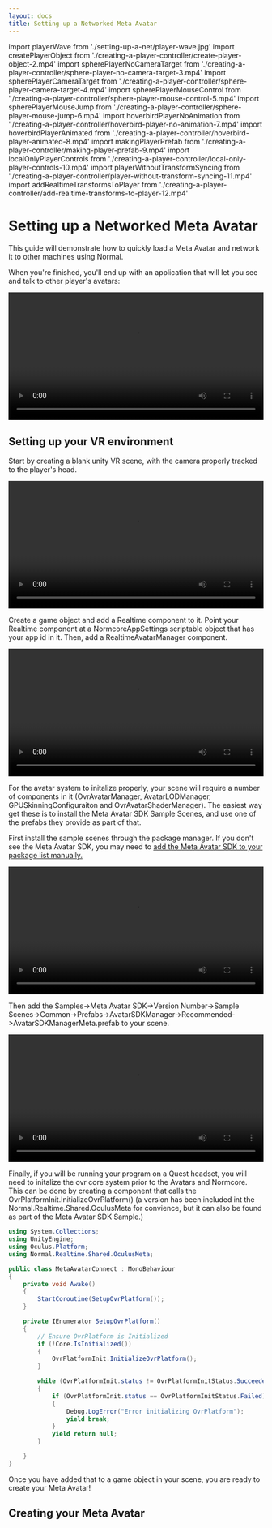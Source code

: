 ```yaml
---
layout: docs
title: Setting up a Networked Meta Avatar
---
```

import playerWave                    from './setting-up-a-net/player-wave.jpg'
import createPlayerObject            from './creating-a-player-controller/create-player-object-2.mp4'
import spherePlayerNoCameraTarget    from './creating-a-player-controller/sphere-player-no-camera-target-3.mp4'
import spherePlayerCameraTarget      from './creating-a-player-controller/sphere-player-camera-target-4.mp4'
import spherePlayerMouseControl      from './creating-a-player-controller/sphere-player-mouse-control-5.mp4'
import spherePlayerMouseJump         from './creating-a-player-controller/sphere-player-mouse-jump-6.mp4'
import hoverbirdPlayerNoAnimation    from './creating-a-player-controller/hoverbird-player-no-animation-7.mp4'
import hoverbirdPlayerAnimated       from './creating-a-player-controller/hoverbird-player-animated-8.mp4'
import makingPlayerPrefab            from './creating-a-player-controller/making-player-prefab-9.mp4'
import localOnlyPlayerControls       from './creating-a-player-controller/local-only-player-controls-10.mp4'
import playerWithoutTransformSyncing from './creating-a-player-controller/player-without-transform-syncing-11.mp4'
import addRealtimeTransformsToPlayer from './creating-a-player-controller/add-realtime-transforms-to-player-12.mp4'

# Setting up a Networked Meta Avatar

This guide will demonstrate how to quickly load a Meta Avatar and network it to other machines using Normal.

When you're finished, you'll end up with an application that will let you see and talk to other player's avatars:

<video width="100%" controls><source src={playerWave} /></video> 

## Setting up your VR environment

Start by creating a blank unity VR scene, with the camera properly tracked to the player's head.

<video width="100%" controls><source src={playerWave} /></video> 

Create a game object and add a Realtime component to it.  Point your Realtime component at a NormcoreAppSettings scriptable object that has your app id in it.  Then, add a RealtimeAvatarManager component.

<video width="100%" controls><source src={playerWave} /></video> 

For the avatar system to initalize properly, your scene will require a number of components in it (OvrAvatarManager, AvatarLODManager, GPUSkinningConfiguraiton and OvrAvatarShaderManager).  The easiest way get these is to install the Meta Avatar SDK Sample Scenes, and use one of the prefabs they provide as part of that.

First install the sample scenes through the package manager.  If you don't see the Meta Avatar SDK, you may need to [add the Meta Avatar SDK to your package list manually.](https://developer.oculus.com/downloads/package/meta-avatars-sdk/)

<video width="100%" controls><source src={playerWave} /></video> 

Then add the Samples->Meta Avatar SDK->Version Number->Sample Scenes->Common->Prefabs->AvatarSDKManager->Recommended->AvatarSDKManagerMeta.prefab to your scene.

<video width="100%" controls><source src={playerWave} /></video> 

Finally, if you will be running your program on a Quest headset, you will need to initalize the ovr core system prior to the Avatars and Normcore.  This can be done by creating a component that calls the OvrPlatformInit.InitializeOvrPlatform() (a version has been included int the Normal.Realtime.Shared.OculusMeta for convience, but it can also be found as part of the Meta Avatar SDK Sample.)

```csharp
using System.Collections;
using UnityEngine;
using Oculus.Platform;
using Normal.Realtime.Shared.OculusMeta;

public class MetaAvatarConnect : MonoBehaviour
{
    private void Awake()
    {
        StartCoroutine(SetupOvrPlatform());
    }

    private IEnumerator SetupOvrPlatform()
    {
        // Ensure OvrPlatform is Initialized
        if (!Core.IsInitialized())
        {
            OvrPlatformInit.InitializeOvrPlatform();
        }

        while (OvrPlatformInit.status != OvrPlatformInitStatus.Succeeded)
        {
            if (OvrPlatformInit.status == OvrPlatformInitStatus.Failed)
            {
                Debug.LogError("Error initializing OvrPlatform");
                yield break;
            }
            yield return null;
        }

    }
}
```

Once you have added that to a game object in your scene, you are ready to create your Meta Avatar!

## Creating your Meta Avatar





